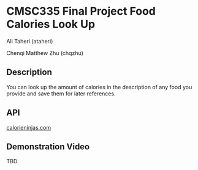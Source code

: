 # CMSC335 Final Project Food Calories Look Up


Ali Taheri (ataheri)

Chenqi Matthew Zhu (chqzhu)

## Description

You can look up the amount of calories in the description of any food you provide and save them for later references.

## API

[calorieninjas.com](https://calorieninjas.com/)

## Demonstration Video

TBD
